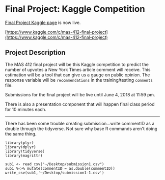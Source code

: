 # Final Project: Kaggle Competition

[Final Project Kaggle page](https://www.kaggle.com/c/mas-412-final-project) is now live. 

[https://www.kaggle.com/c/mas-412-final-project](https://www.kaggle.com/c/mas-412-final-project)

## Project Description

The MAS 412 final project will be this Kaggle competition to predict the number of upvotes a New York Times article comment will receive. This estimation will be a tool that can give us a gauge on public opinion. The response variable will be `recommendations` in the training/testing `comments` file.

Submissions for the final project will be live until June 4, 2018 at 11:59 pm. 

There is also a presentation component that will happen final class period for 10 minutes each. 

-----
There has been some trouble creating submission...write commentID as a double through the tidyverse. Not sure why base R commands aren't doing the same thing.

```{r}
library(plyr)
library(dplyr)
library(tidyverse)
library(magrittr)
 
sub1 <- read_csv("~/Desktop/submission1.csv")
sub1 %<>% mutate(commentID = as.double(commentID))
write_csv(sub1,'~/Desktop/submission1-1.csv')
```
